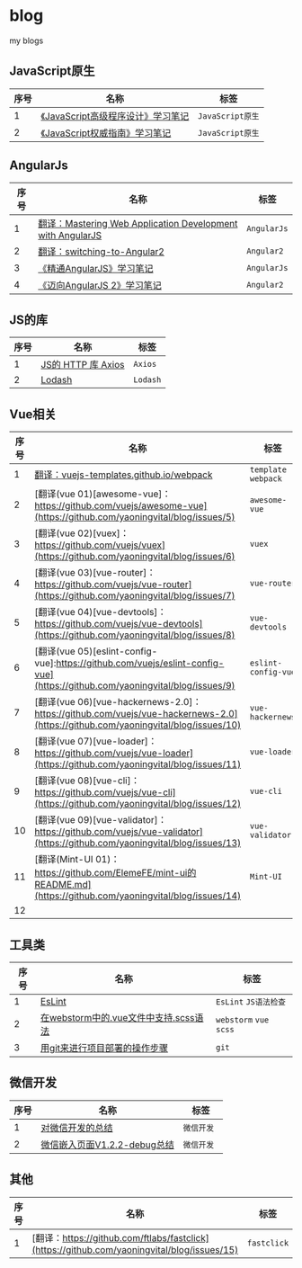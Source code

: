# blog
my blogs

## JavaScript原生
序号 | 名称 | 标签
--- | --- | ---
1 | [《JavaScript高级程序设计》学习笔记](https://github.com/yaoningvital/blog/issues/22) | ` JavaScript原生 `
2 | [《JavaScript权威指南》学习笔记](https://github.com/yaoningvital/blog/issues/23) | ` JavaScript原生 `

## AngularJs

序号 | 名称 | 标签
--- | --- | ---
1 | [翻译：Mastering Web Application Development with AngularJS](https://github.com/yaoningvital/blog/issues/20) | ` AngularJs `
2 | [翻译：switching-to-Angular2](https://github.com/yaoningvital/blog/issues/21) | ` Angular2 `
3 | [《精通AngularJS》学习笔记](https://github.com/yaoningvital/blog/issues/24) | ` AngularJs `
4 | [《迈向AngularJS 2》学习笔记](https://github.com/yaoningvital/blog/issues/25) | ` Angular2 `


## JS的库

序号 | 名称 | 标签
--- | --- | ---
1 | [JS的 HTTP 库 Axios](https://github.com/yaoningvital/blog/issues/1) | ` Axios `
2 | [Lodash](https://github.com/yaoningvital/blog/issues/2) | ` Lodash `


## Vue相关

序号 | 名称 | 标签
--- | --- | ---
1 | [翻译：vuejs-templates.github.io/webpack](https://github.com/yaoningvital/blog/issues/3) |  ` template ` ` webpack `
2 | [翻译(vue 01)[awesome-vue]：https://github.com/vuejs/awesome-vue](https://github.com/yaoningvital/blog/issues/5) | ` awesome-vue `
3 | [翻译(vue 02)[vuex]：https://github.com/vuejs/vuex](https://github.com/yaoningvital/blog/issues/6) | ` vuex `
4 | [翻译(vue 03)[vue-router]：https://github.com/vuejs/vue-router](https://github.com/yaoningvital/blog/issues/7) | ` vue-router `
5 | [翻译(vue 04)[vue-devtools]：https://github.com/vuejs/vue-devtools](https://github.com/yaoningvital/blog/issues/8) | ` vue-devtools `
6 | [翻译(vue 05)[eslint-config-vue]:https://github.com/vuejs/eslint-config-vue](https://github.com/yaoningvital/blog/issues/9) | ` eslint-config-vue `
7 | [翻译(vue 06)[vue-hackernews-2.0]：https://github.com/vuejs/vue-hackernews-2.0](https://github.com/yaoningvital/blog/issues/10) | ` vue-hackernews `
8 | [翻译(vue 07)[vue-loader]：https://github.com/vuejs/vue-loader](https://github.com/yaoningvital/blog/issues/11) | ` vue-loader `
9 | [翻译(vue 08)[vue-cli]：https://github.com/vuejs/vue-cli](https://github.com/yaoningvital/blog/issues/12) | ` vue-cli `
10 | [翻译(vue 09)[vue-validator]：https://github.com/vuejs/vue-validator](https://github.com/yaoningvital/blog/issues/13) | ` vue-validator `
11 | [翻译(Mint-UI 01)：https://github.com/ElemeFE/mint-ui的README.md](https://github.com/yaoningvital/blog/issues/14) | ` Mint-UI `
12 | []() | `  ` `  `


## 工具类

序号 | 名称 | 标签
--- | --- | ---
1 | [EsLint](https://github.com/yaoningvital/blog/issues/4) | ` EsLint ` ` JS语法检查 `
2 | [在webstorm中的.vue文件中支持.scss语法](https://github.com/yaoningvital/blog/issues/16) | ` webstorm ` ` vue ` ` scss `
3 | [用git来进行项目部署的操作步骤](https://github.com/yaoningvital/blog/issues/17) | ` git `


## 微信开发

序号 | 名称 | 标签
--- | --- | ---
1 | [对微信开发的总结](https://github.com/yaoningvital/blog/issues/18) | `微信开发 `
2 | [微信嵌入页面V1.2.2-debug总结](https://github.com/yaoningvital/blog/issues/19) | `微信开发 `


## 其他

序号 | 名称 | 标签
--- | --- | ---
1 | [翻译：https://github.com/ftlabs/fastclick](https://github.com/yaoningvital/blog/issues/15) | ` fastclick `

